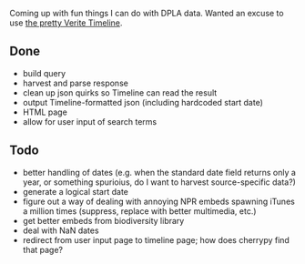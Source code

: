 Coming up with fun things I can do with DPLA data.  Wanted an excuse to use [the pretty Verite Timeline](https://github.com/VeriteCo/Timeline).

Done
----
+ build query
+ harvest and parse response
+ clean up json quirks so Timeline can read the result
+ output Timeline-formatted json (including hardcoded start date)
+ HTML page
+ allow for user input of search terms

Todo
----
+ better handling of dates (e.g. when the standard date field returns only a year, or something spurioius, do I want to harvest source-specific data?)
+ generate a logical start date
+ figure out a way of dealing with annoying NPR embeds spawning iTunes a million times (suppress, replace with better multimedia, etc.)
+ get better embeds from biodiversity library
+ deal with NaN dates
+ redirect from user input page to timeline page; how does cherrypy find that page?